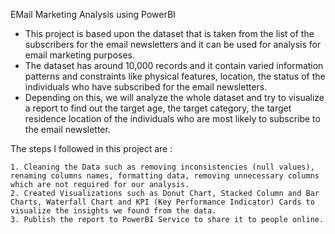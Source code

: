 EMail Marketing Analysis using PowerBI

  - This project is based upon the dataset that is taken from the list of the subscribers for the email newsletters and it can be used for analysis for email marketing purposes.
  - The dataset has around 10,000 records and it contain varied information patterns and constraints like physical features, location, the status of the individuals who have subscribed for the email newsletters.
  - Depending on this, we will analyze the whole dataset and try to visualize a report to find out the target age, the target category, the target residence location of the individuals who are most likely to subscribe to the email newsletter.
  
  The steps I followed in this project are : 
  
    1. Cleaning the Data such as removing inconsistencies (null values), renaming columns names, formatting data, removing unnecessary columns which are not required for our analysis.
    2. Created Visualizations such as Donut Chart, Stacked Column and Bar Charts, Waterfall Chart and KPI (Key Performance Indicator) Cards to visualize the insights we found from the data.
    3. Publish the report to PowerBI Service to share it to people online.
